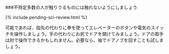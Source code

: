 ###不特定多数の人が触りうるものには触れないようにしましょう

{% include pending-sci-review.html %}

可能であれば、指先の代わりに拳を使ってエレベーターのボタンや電気のスイッチを操作しましょう。手の代わりにお尻でドアを開けてみましょう。ドアの取手は肘で操作できるかもしれません。必要なら、袖でドアノブを回すことも試しましょう。
